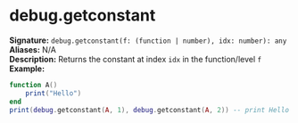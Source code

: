 # debug.getconstant
**Signature:** `debug.getconstant(f: (function | number), idx: number): any` <br>
**Aliases:** N/A <br>
**Description:** Returns the constant at index `idx` in the function/level `f` <br>
**Example:**
```lua
function A()
	print("Hello")
end
print(debug.getconstant(A, 1), debug.getconstant(A, 2)) -- print Hello
```
